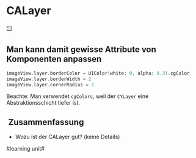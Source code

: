 # CALayer
🪟

## Man kann damit gewisse Attribute von Komponenten anpassen

```swift
imageView.layer.borderColor = UIColor(white: 0, alpha: 0.3).cgColor
imageView.layer.borderWidth = 2
imageView.layer.cornerRadius = 3
```

Beachte: Man verwendet `cgColors`, weil der `CYLayer` eine Abstraktionsschicht tiefer ist.

##  Zusammenfassung
- Wozu ist der CALayer gut? (keine Details)

#learning unit#